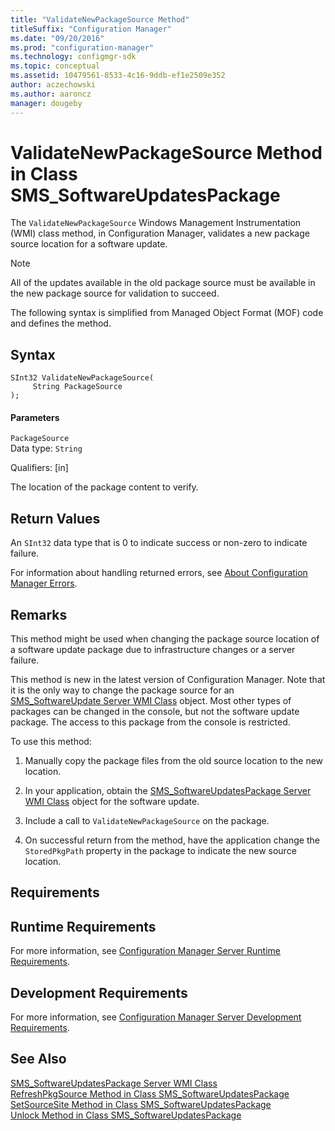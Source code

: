 ```yaml
---
title: "ValidateNewPackageSource Method"
titleSuffix: "Configuration Manager"
ms.date: "09/20/2016"
ms.prod: "configuration-manager"
ms.technology: configmgr-sdk
ms.topic: conceptual
ms.assetid: 10479561-8533-4c16-9ddb-ef1e2509e352
author: aczechowski
ms.author: aaroncz
manager: dougeby
---
```

# ValidateNewPackageSource Method in Class SMS_SoftwareUpdatesPackage
The `ValidateNewPackageSource` Windows Management Instrumentation (WMI) class method, in Configuration Manager, validates a new package source location for a software update.  

> [!NOTE]
>  All of the updates available in the old package source must be available in the new package source for validation to succeed.  

 The following syntax is simplified from Managed Object Format (MOF) code and defines the method.  

## Syntax  

```  
SInt32 ValidateNewPackageSource(  
     String PackageSource  
);  
```  

#### Parameters  
 `PackageSource`  
 Data type: `String`  

 Qualifiers: [in]  

 The location of the package content to verify.  

## Return Values  
 An `SInt32` data type that is 0 to indicate success or non-zero to indicate failure.  

 For information about handling returned errors, see [About Configuration Manager Errors](../../../develop/core/understand/about-configuration-manager-errors.md).  

## Remarks  
 This method might be used when changing the package source location of a software update package due to infrastructure changes or a server failure.  

 This method is new in the latest version of Configuration Manager. Note that it is the only way to change the package source for an [SMS_SoftwareUpdate Server WMI Class](../../../develop/reference/sum/sms_softwareupdate-server-wmi-class.md) object. Most other types of packages can be changed in the console, but not the software update package. The access to this package from the console is restricted.  

 To use this method:  

1.  Manually copy the package files from the old source location to the new location.  

2.  In your application, obtain the [SMS_SoftwareUpdatesPackage Server WMI Class](../../../develop/reference/sum/sms_softwareupdatespackage-server-wmi-class.md) object for the software update.  

3.  Include a call to `ValidateNewPackageSource` on the package.  

4.  On successful return from the method, have the application change the `StoredPkgPath` property in the package to indicate the new source location.  

## Requirements  

## Runtime Requirements  
 For more information, see [Configuration Manager Server Runtime Requirements](../../../develop/core/reqs/server-runtime-requirements.md).  

## Development Requirements  
 For more information, see [Configuration Manager Server Development Requirements](../../../develop/core/reqs/server-development-requirements.md).  

## See Also  
 [SMS_SoftwareUpdatesPackage Server WMI Class](../../../develop/reference/sum/sms_softwareupdatespackage-server-wmi-class.md)   
 [RefreshPkgSource Method in Class SMS_SoftwareUpdatesPackage](../../../develop/reference/sum/refreshpkgsource-method-in-class-sms_softwareupdatespackage.md)   
 [SetSourceSite Method in Class SMS_SoftwareUpdatesPackage](../../../develop/reference/sum/setsourcesite-method-in-class-sms_softwareupdatespackage.md)   
 [Unlock Method in Class SMS_SoftwareUpdatesPackage](../../../develop/reference/sum/unlock-method-in-class-sms_softwareupdatespackage.md)
